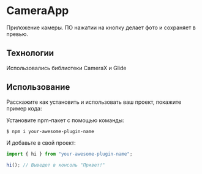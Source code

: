 # CameraApp
Приложение камеры. ПО нажатии на кнопку делает фото и сохраняет в превью.

## Технологии
Использовались библиотеки CameraX и Glide

## Использование
Расскажите как установить и использовать ваш проект, покажите пример кода:

Установите npm-пакет с помощью команды:
```sh
$ npm i your-awesome-plugin-name
```

И добавьте в свой проект:
```typescript
import { hi } from "your-awesome-plugin-name";

hi(); // Выведет в консоль "Привет!"
